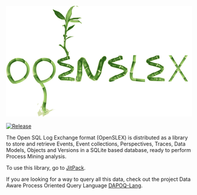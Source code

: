 ![OpenSLEX](/doc/images/logo.png)


[![Release](https://jitpack.io/v/edugonza/OpenSLEX.svg?style=flat-square)](https://jitpack.io/#edugonza/OpenSLEX)


The Open SQL Log Exchange format (OpenSLEX) is distributed as a library to store and retrieve Events, Event collections, Perspectives, Traces, Data Models, Objects and Versions in a SQLite based database, ready to perform Process Mining analysis.

To use this library, go to [JitPack](https://jitpack.io/#edugonza/OpenSLEX).

If you are looking for a way to query all this data, check out the project Data Aware Process Oriented Query Language [DAPOQ-Lang](https://github.com/edugonza/DAPOQ-Lang).
